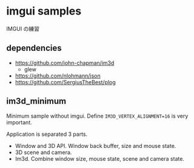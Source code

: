 # imgui samples

IMGUI の練習

## dependencies

* https://github.com/john-chapman/im3d
  * glew
* https://github.com/nlohmann/json
* https://github.com/SergiusTheBest/plog

## im3d_minimum

Minimum sample without imgui.
Define `IM3D_VERTEX_ALIGNMENT=16` is very important.

Application is separated 3 parts.

* Window and 3D API. Window back buffer, size and mouse state.
* 3D scene and camera.
* Im3d. Combine window size, mouse state, scene and camera state.
